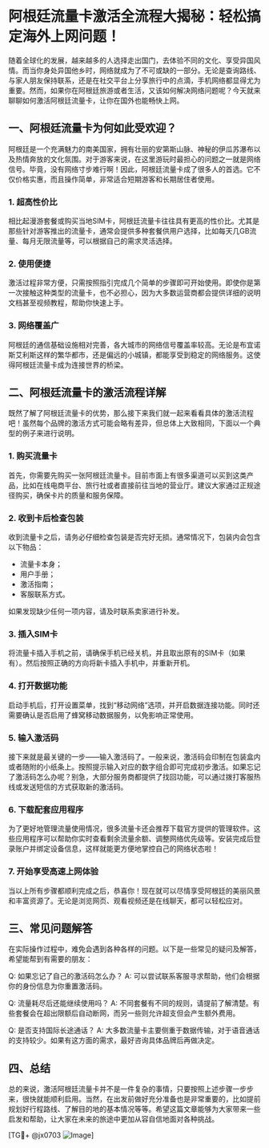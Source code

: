 # 阿根廷流量卡激活全流程大揭秘：轻松搞定海外上网问题！

随着全球化的发展，越来越多的人选择走出国门，去体验不同的文化、享受异国风情。而当你身处异国他乡时，网络就成为了不可或缺的一部分。无论是查询路线、与家人朋友保持联系，还是在社交平台上分享旅行中的点滴，手机网络都显得尤为重要。然而，如果你在阿根廷旅游或者生活，又该如何解决网络问题呢？今天就来聊聊如何激活阿根廷流量卡，让你在国外也能畅快上网。

## 一、阿根廷流量卡为何如此受欢迎？

阿根廷是一个充满魅力的南美国家，拥有壮丽的安第斯山脉、神秘的伊瓜苏瀑布以及热情奔放的文化氛围。对于游客来说，在这里游玩时最担心的问题之一就是网络信号。毕竟，没有网络寸步难行啊！因此，阿根廷流量卡成了很多人的首选。它不仅价格实惠，而且操作简单，非常适合短期游客和长期居住者使用。

### 1. 超高性价比
相比起漫游套餐或购买当地SIM卡，阿根廷流量卡往往具有更高的性价比。尤其是那些针对游客推出的流量卡，通常会提供多种套餐供用户选择，比如每天几GB流量、每月无限流量等，可以根据自己的需求灵活选择。

### 2. 使用便捷
激活过程非常方便，只需按照指引完成几个简单的步骤即可开始使用。即使你是第一次接触这种类型的流量卡，也不必担心，因为大多数运营商都会提供详细的说明文档甚至视频教程，帮助你快速上手。

### 3. 网络覆盖广
阿根廷的通信基础设施相对完善，各大城市的网络信号覆盖率较高。无论是布宜诺斯艾利斯这样的繁华都市，还是偏远的小城镇，都能享受到稳定的网络服务。这使得阿根廷流量卡成为连接世界的桥梁。

## 二、阿根廷流量卡的激活流程详解

既然了解了阿根廷流量卡的优势，那么接下来我们就一起来看看具体的激活流程吧！虽然每个品牌的激活方式可能会略有差异，但总体上大致相同，下面以一个典型的例子来进行说明。

### 1. 购买流量卡
首先，你需要先购买一张阿根廷流量卡。目前市面上有很多渠道可以买到这类产品，比如在线电商平台、旅行社或者直接前往当地的营业厅。建议大家通过正规途径购买，确保卡片的质量和服务保障。

### 2. 收到卡后检查包装
收到流量卡之后，请务必仔细检查包装是否完好无损。通常情况下，包装内会包含以下物品：
- 流量卡本身；
- 用户手册；
- 激活指南；
- 客服联系方式。

如果发现缺少任何一项内容，请及时联系卖家进行补发。

### 3. 插入SIM卡
将流量卡插入手机之前，请确保手机已经关机，并且取出原有的SIM卡（如果有）。然后按照正确的方向将新卡插入手机中，并重新开机。

### 4. 打开数据功能
启动手机后，打开设置菜单，找到“移动网络”选项，并开启数据连接功能。同时还需要确认是否启用了蜂窝移动数据服务，以免影响正常使用。

### 5. 输入激活码
接下来就是最关键的一步——输入激活码了。一般来说，激活码会印制在包装盒内或者随附的小纸条上。按照提示输入对应的数字组合即可完成初步激活。如果忘记了激活码怎么办呢？别急，大部分服务商都提供了找回功能，可以通过拨打客服热线或发送短信的方式获取新的激活码。

### 6. 下载配套应用程序
为了更好地管理流量使用情况，很多流量卡还会推荐下载官方提供的管理软件。这些应用程序可以帮助你实时查看剩余流量余额、调整网络优先级等。安装完成后登录账户并绑定设备信息，这样就能更方便地掌控自己的网络状态啦！

### 7. 开始享受高速上网体验
当以上所有步骤都顺利完成之后，恭喜你！现在就可以尽情享受阿根廷的美丽风景和丰富资源了。无论是浏览网页、观看视频还是在线聊天，都可以轻松应对。

## 三、常见问题解答

在实际操作过程中，难免会遇到各种各样的问题。以下是一些常见的疑问及解答，希望能帮到有需要的朋友：

Q: 如果忘记了自己的激活码怎么办？
A: 可以尝试联系客服寻求帮助，他们会根据你的身份信息为你重置激活码。

Q: 流量耗尽后还能继续使用吗？
A: 不同套餐有不同的规则，请提前了解清楚。有些套餐会在超出限额后自动断网，而另一些则允许超支但会产生额外费用。

Q: 是否支持国际长途通话？
A: 大多数流量卡主要侧重于数据传输，对于语音通话的支持较少。如果有这方面的需求，最好咨询具体品牌后再做决定。

## 四、总结

总的来说，激活阿根廷流量卡并不是一件复杂的事情，只要按照上述步骤一步步来，很快就能顺利启用。当然，在出发前做好充分准备也是非常重要的，比如提前规划好行程路线、了解目的地的基本情况等等。希望这篇文章能够为大家带来一些启发和帮助，让大家在未来的旅途中更加从容自信地面对各种挑战。

[TG💪+ @jx0703 ![Image](https://github.com/user-attachments/assets/dbca1d08-cadb-493c-b0ec-ad6f7a83f270)]